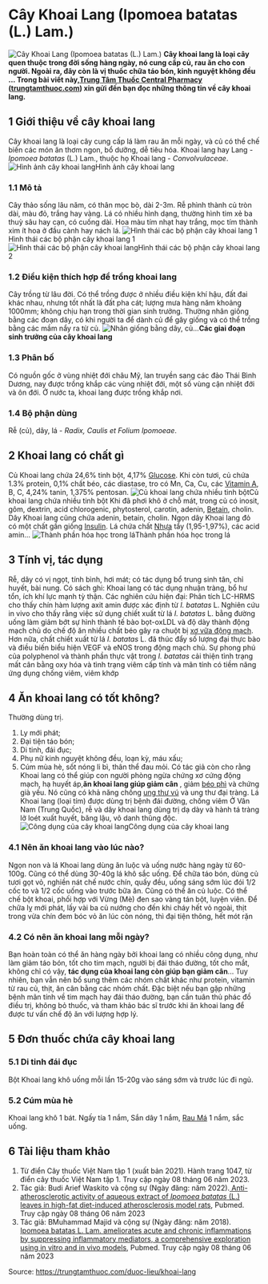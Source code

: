 # Cây Khoai Lang (Ipomoea batatas (L.) Lam.)

![Cây Khoai Lang \(Ipomoea batatas \(L.\) Lam.\)](https://trungtamthuoc.com/images/others/khoai-lang-1-4088.jpg)
**Cây khoai lang là loại cây quen thuộc trong đời sống hàng ngày, nó cung cấp củ, rau ăn cho con người. Ngoài ra, đây còn là vị thuốc chữa táo bón, kinh nguyệt không đều ... Trong bài viết này,[Trung Tâm Thuốc Central Pharmacy](https://trungtamthuoc.com/ "Trung Tâm Thuốc Central Pharmacy") ([trungtamthuoc.com](https://trungtamthuoc.com/ "trungtamthuoc.com")) xin gửi đến bạn đọc những thông tin về cây khoai lang.**
##  1 Giới thiệu về cây khoai lang
Cây khoai lang là loại cây cung cấp lá làm rau ăn mỗi ngày, và củ có thể chế biến các món ăn thơm ngon, bổ dưỡng, dễ tiêu hóa. Khoai lang hay Lang - _Ipomoea batatas_ (L.) Lam., thuộc họ Khoai lang - _Convolvulaceae_. 
![Hình ảnh cây khoai lang](https://trungtamthuoc.com/images/item/khoai-lang-2.jpg)Hình ảnh cây khoai lang
### 1.1 Mô tả
Cây thảo sống lâu năm, có thân mọc bò, dài 2-3m. Rễ phình thành củ tròn dài, màu đỏ, trắng hay vàng.
Lá có nhiều hình dạng, thường hình tim xẻ ba thuỳ sâu hay cạn, có cuống dài.
Hoa màu tím nhạt hay trắng, mọc tím thành xim ít hoa ở đầu cành hay nách lá. 
![Hình thái các bộ phận cây khoai lang 1](https://trungtamthuoc.com/images/item/khoai-lang-1.jpg)Hình thái các bộ phận cây khoai lang 1
![Hình thái các bộ phận cây khoai lang](https://trungtamthuoc.com/images/item/khoai-lang-6.jpg)Hình thái các bộ phận cây khoai lang 2
### 1.2 Điều kiện thích hợp để trồng khoai lang
Cây trồng từ lâu đời. Có thể trồng được ở nhiều điều kiện khí hậu, đất đai khác nhau, nhưng tốt nhất là đất pha cát; lượng mưa hàng năm khoảng 1000mm; không chịu hạn trong thời gian sinh trưởng. 
Thường nhân giống bằng các đoạn dây, có khi người ta để dành củ để gây giống và có thể trồng bằng các mầm nẩy ra từ củ. 
![Nhân giống bằng dây, củ...](https://trungtamthuoc.com/images/item/khoai-lang-3.jpg)**Các giai đoạn sinh trưởng của cây khoai lang**
### 1.3 Phân bố
Có nguồn gốc ở vùng nhiệt đới châu Mỹ, lan truyền sang các đảo Thái Bình Dương, nay được trồng khắp các vùng nhiệt đới, một số vùng cận nhiệt đới và ôn đới. Ở nước ta, khoai lang được trồng khắp nơi. 
### 1.4 Bộ phận dùng
Rễ (củ), dây, lá - _Radix, Caulis et Folium Ipomoeae_. 
##  2 Khoai lang có chất gì
Củ Khoai lang chứa 24,6% tinh bột, 4,17% [Glucose](https://trungtamthuoc.com/hoat-chat/glucose "Glucose"). Khi còn tươi, củ chứa 1.3% protein, 0,1% chất béo, các diastase, tro có Mn, Ca, Cu, các [Vitamin A](https://trungtamthuoc.com/hoat-chat/vitamin-a "Vitamin A"), B, C, 4,24% tanin, 1,375% pentosan.
![Củ khoai lang chứa nhiều tinh bột](https://trungtamthuoc.com/images/item/khoai-lang-4.jpg)Củ khoai lang chứa nhiều tinh bột
Khi đã phơi khô ở chỗ mát, trong củ có inosit, gôm, dextrin, acid chlorogenic, phytosterol, carotin, adenin, [Betain](https://trungtamthuoc.com/hoat-chat/betain "Betain"), cholin.
Dây Khoai lang cũng chứa adenin, betain, cholin. Ngọn dây Khoai lang đỏ có một chất gần giống [Insulin](https://trungtamthuoc.com/hoat-chat/insulin "Insulin").
Lá chứa chất [Nhựa](https://trungtamthuoc.com/hoat-chat/nhua "Nhựa") tẩy (1,95-1,97%), các acid amin...
![Thành phần hóa học trong lá](https://trungtamthuoc.com/images/item/khoai-lang-5.jpg)Thành phần hóa học trong lá
##  3 Tính vị, tác dụng 
Rễ, dây có vị ngọt, tính bình, hơi mát; có tác dụng bổ trung sinh tân, chỉ huyết, bài nung. Có sách ghi: Khoai lang có tác dụng nhuận tràng, bổ hư tổn, ích khí lực mạnh tỳ thận. 
Các nghiên cứu hiện đại: Phân tích LC-HRMS cho thấy chín hàm lượng axit amin được xác định từ _I. batatas_ L. Nghiên cứu in vivo cho thấy rằng việc sử dụng chiết xuất từ ​​lá _I. batatas_ L. bằng đường uống làm giảm bớt sự hình thành tế bào bọt-oxLDL và độ dày thành động mạch chủ do chế độ ăn nhiều chất béo gây ra chuột bị [xơ vữa động mạch](https://trungtamthuoc.com/bai-viet/vua-xo-dong-mach "xơ vữa động mạch"). Hơn nữa, chất chiết xuất từ ​​lá _I. batatas_ L. đã thúc đẩy số lượng đại thực bào và điều biến biểu hiện VEGF và eNOS trong động mạch chủ.
Sự phong phú của polyphenol và thành phần thực vật trong _I. batatas_ cải thiện tình trạng mất cân bằng oxy hóa và tình trạng viêm cấp tính và mãn tính có tiềm năng ứng dụng chống viêm, viêm khớp
##  4 Ăn khoai lang có tốt không?
Thường dùng trị.
1. Ly mới phát;  
2. Đại tiện táo bón;  
3. Di tinh, đái đục;  
4. Phụ nữ kinh nguyệt không đều, loạn kỳ, máu xấu;  
5. Cúm mùa hè, sốt nóng li bì, thân thể đau mỏi.
Có tác giả còn cho rằng Khoai lang có thể giúp con người phòng ngừa chứng xơ cứng động mạch, hạ huyết áp,**ăn khoai lang giúp giảm cân** , giảm [béo phì](https://trungtamthuoc.com/bai-viet/benh-beo-phi "béo phì") và chứng già yếu. Nó cũng có khả năng chống [ung thư vú](https://trungtamthuoc.com/bai-viet/ung-thu-vu "ung thư vú") và ung thư đại tràng. Lá Khoai lang (loại tím) được dùng trị bệnh đái đường, chống viêm
Ở Vân Nam (Trung Quốc), rễ và dây khoai lang dùng trị dạ dày và hành tá tràng lở loét xuất huyết, băng lậu, vô danh thũng độc. 
![Công dụng của cây khoai lang](https://trungtamthuoc.com/images/item/khoai-lang-7.jpg)Công dụng của cây khoai lang
### 4.1 Nên ăn khoai lang vào lúc nào?
Ngọn non và lá Khoai lang dùng ăn luộc và uống nước hàng ngày từ 60- 100g. Cũng có thể dùng 30-40g lá khô sắc uống.
Để chữa táo bón, dùng củ tươi gọt vỏ, nghiền nát chế nước chín, quấy đều, uống sáng sớm lúc đói 1/2 cốc to và 1/2 cốc uống vào trước bữa ăn. Cũng có thể ăn củ luộc.
Có thể chế bột khoai, phối hợp với Vừng (Mè) đen sao vàng tán bột, luyện viên. Để chữa lỵ mới phát, lấy vài ba củ nướng cho đến khi cháy hết vỏ ngoài, thịt trong vừa chín đem bóc vỏ ăn lúc còn nóng, thì đại tiện thông, hết mót rặn
### 4.2 Có nên ăn khoai lang mỗi ngày?
Bạn hoàn toàn có thể ăn hàng ngày bởi khoai lang có nhiều công dụng, như làm giảm táo bón, tốt cho tim mạch, người bị đái tháo đường, tốt cho mắt, không chỉ có vậy, **tác dụng của khoai lang còn giúp bạn giảm cân**...
Tuy nhiên, bạn vẫn nên bổ sung thêm các nhóm chất khác như protein, vitamin từ rau củ, thịt, ăn cân bằng các nhóm chất. Đặc biệt nếu bạn gặp những bệnh mãn tính về tim mạch hay đái tháo đường, bạn cần tuân thủ phác đồ điều trị, không bỏ thuốc, và tham khảo bác sĩ trước khi ăn khoai lang để được tư vấn chế độ ăn với lượng hợp lý.
##  5 Đơn thuốc chứa cây khoai lang
### 5.1 Di tinh đái đục
Bột Khoai lang khô uống mỗi lần 15-20g vào sáng sớm và trước lúc đi ngủ.
### 5.2 Cúm mùa hè
Khoai lang khô 1 bát. Ngấy tía 1 nắm, Sắn dây 1 nắm, [Rau Má](https://trungtamthuoc.com/hoat-chat/rau-ma "Rau Má") 1 nắm, sắc uống. 
##  6 Tài liệu tham khảo
  1. Từ điển Cây thuốc Việt Nam tập 1 (xuất bản 2021). Hành trang 1047, từ điển cây thuốc Việt Nam tập 1. Truy cập ngày 08 tháng 06 năm 2023.
  2. Tác giả: Budi Arief Waskito và cộng sự (Ngày đăng: năm 2022).[ Anti-atherosclerotic activity of aqueous extract of  _Ipomoea batatas_ (L.) leaves in high-fat diet-induced atherosclerosis model rats](https://pubmed.ncbi.nlm.nih.gov/34986543/), Pubmed. Truy cập ngày 08 tháng 06 năm 2023
  3. Tác giả: BMuhammad Majid và cộng sự (Ngày đăng: năm 2018). [Ipomoea batatas L. Lam. ameliorates acute and chronic inflammations by suppressing inflammatory mediators, a comprehensive exploration using in vitro and in vivo models](https://pubmed.ncbi.nlm.nih.gov/30005651/), Pubmed. Truy cập ngày 08 tháng 06 năm 2023




Source: https://trungtamthuoc.com/duoc-lieu/khoai-lang